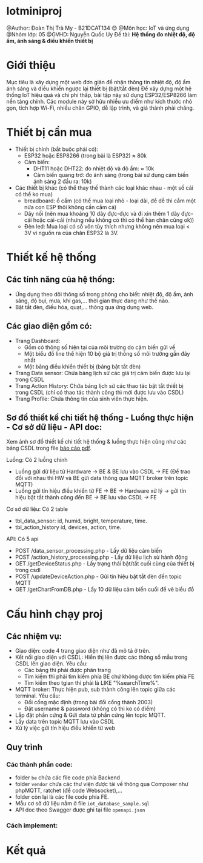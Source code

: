 # Iotminiproj
@Author: Đoàn Thị Trà My - B21DCAT134 :blush:
@Môn học: IoT và ứng dụng
@Nhóm lớp: 05
@GVHD: Nguyễn Quốc Uy
Đề tài:  **Hệ thống đo nhiệt độ, độ ẩm, ánh sáng \& điều khiển thiết bị** 

# Giới thiệu
Mục tiêu là xây dựng một web đơn giản để nhận thông tin nhiệt độ, độ ẩm ánh sáng và điều khiển ngược lại thiết bị (bật/tắt đèn)
Để xây dựng một hệ thống IoT hiệu quả và chi phí thấp, bài tập này sử dụng ESP32/ESP8266 làm nền tảng chính. Các module này sở hữu nhiều ưu điểm như kích thước nhỏ gọn, tích hợp Wi-Fi, nhiều chân GPIO, dễ lập trình, và giá thành phải chăng.


# Thiết bị cần mua
 - Thiết bị chính (bắt buộc phải có):
   - ESP32 hoặc ESP8266 (trong bài là ESP32) $\approx$ 80k
   - Cảm biến:
     - DHT11 hoặc DHT22: đo nhiệt độ và độ ẩm: $\approx$ 10k 
     - Cảm biến quang trở: đo ánh sáng (trong bài sử dụng cảm biến ánh sáng 2 đầu ra: 10k)
 - Các thiết bị khác (có thể thay thế thành các loại khác nhau - một số cái có thể ko mua)
   - breadboard: ổ cắm (có thể mua loại nhỏ - loại dài, để dễ thì cắm một nửa con ESP thôi không cần cắm cả)
   - Dây nối (nên mua khoảng 10 dây đực-đực và đi xin thêm 1 dây đực-cái hoặc cái-cái (nhưng nếu không có thì có thể hàn chân cũng ok))
   - Đèn led: Mua loại có số vôn tùy thích nhưng không nên mua loại < 3V vì nguồn ra của chân ESP32 là 3V.
   

# Thiết kế hệ thống
## Các tính năng của hệ thống:
- Ứng dụng theo dõi thông số trong phòng cho biết: nhiệt độ, độ ẩm, ánh sáng, độ bụi, mưa, khí gas,... thời gian thực đang như thế nào.
- Bật tắt đèn, điều hòa, quạt,… thông qua ứng dụng web.

## Các giao diện gồm có:
  - Trang Dashboard:
    - Gồm có thông số hiện tại của môi trường do cảm biến gửi về
    - Một biểu đồ line thể hiện 10 bộ giá trị thông số môi trường gần đây nhất
    - Một bảng điều khiển thiết bị (bảng bật tắt đèn)
  - Trang Data sensor: Chứa bảng lịch sử các giá trị cảm biến được lưu lại trong CSDL
  - Trang Action History: Chứa bảng lịch sử các thao tác bật tắt thiết bị trong CSDL (chỉ có thao tác thành công thì mới được lưu vào CSDL)
  - Trang Profile: Chứa thông tin của sinh viên thực hiện.

## Sơ đồ thiết kế chi tiết hệ thống - Luồng thực hiện - Cơ sở dữ liệu - API doc: 
Xem ảnh sơ đồ thiết kế chi tiết hệ thống & luồng thực hiện cũng như các bảng CSDL trong file [báo cáo pdf](./Bao_cao_BTL_IoT_va_ung_dung_Latex.pdf). 

Luồng: Có 2 luồng chính
- Luồng gửi dữ liệu từ Hardware $\rightarrow$ BE & BE lưu vào CSDL $\rightarrow$ FE (Để trao đổi với nhau thì HW và BE gửi data thông qua MQTT broker trên topic MQTT)
- Luồng gửi tín hiệu điều khiển từ FE $\rightarrow$ BE $\rightarrow$ Hardware xử lý $\rightarrow$ gửi tín hiệu bật tắt thành công đến BE $\rightarrow$ BE lưu vào CSDL  $\rightarrow$ FE

Cơ sở dữ liệu: Có 2 table
  - tbl_data_sensor: id, humid, bright, temperature, time.
  - tbl_action_history id, devices, action, time.

API: Có 5 api
- POST /data_sensor_processing.php - Lấy dữ liệu cảm biến
- POST /action_history_processing.php - Lấy dữ liệu lịch sử hành động
- GET /getDeviceStatus.php - Lấy trạng thái bật/tắt cuối cùng của thiết bị trong csdl
- POST /updateDeviceAction.php - Gửi tín hiệu bật tắt đèn đến topic MQTT
- GET /getChartFromDB.php - Lấy 10 dữ liệu cảm biến cuối để vẽ biểu đồ

# Cấu hình chạy proj
## Các nhiệm vụ:
- Giao diện: code 4 trang giao diện như đã mô tả ở trên.
- Kết nối giao diện với CSDL: Hiển thị lên được các thông số mẫu trong CSDL lên giao diện. Yêu cầu:
  - Các bảng thì phải được phân trang
  - Tìm kiếm thì phải tìm kiếm phía BE chứ không được tìm kiếm phía FE
  - Tìm kiếm theo tgian thì phải là LIKE "%searchTime%".
- MQTT broker: Thực hiện pub, sub thành công lên topic giữa các terminal. Yêu cầu:
    - Đổi cổng mặc định (trong bài đổi cổng thành 2003)
    - Đặt username & password (không có thì ko có điểm)
- Lắp đặt phần cứng & Gửi data từ phần cứng lên topic MQTT.
- Lấy data trên topic MQTT lưu vào CSDL
- Xử lý việc gửi tín hiệu điều khiển từ web

## Quy trình
### Các thành phần code:
- folder `be` chứa các file code phía Backend
- folder `vendor` chứa các thư viện được tải về thông qua Composer như phpMQTT, ratchet (để code Websocket),...
- folder còn lại là các file code phía FE.
- Mẫu cơ sở dữ liệu nằm ở file `iot_database_sample.sql`
- API doc theo Swagger được ghi tại file `openapi.json`

### Cách implement:


# Kết quả

